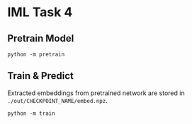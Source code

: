 # IML Task 4

## Pretrain Model

`python -m pretrain`

## Train & Predict

Extracted embeddings from pretrained network are stored in `./out/CHECKPOINT_NAME/embed.npz`.

`python -m train`